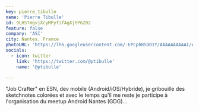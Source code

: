 ```yaml
---
key: pierre_tibulle
name: 'Pierre Tibulle'
id: 9LHSTmgvjXcyMPyfifAgXjtP6Z02
feature: false
company: 'ASI'
city: Nantes, France
photoURL: 'https://lh6.googleusercontent.com/-EPCphRSOO1Y/AAAAAAAAAAI/AAAAAAAAARo/JCN5RTGQPos/photo.jpg'
socials:
  - icon: twitter
    link: 'https://twitter.com/@ptibulle'
    name: '@ptibulle'

---
```


"Job Crafter" en ESN, dev mobile (Android/iOS/Hybride), je gribouille des sketchnotes colorées et avec le temps qu'il me reste je participe à l'organisation du meetup Android Nantes (GDG)...
